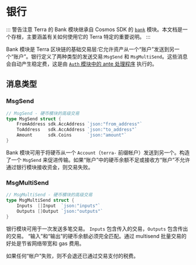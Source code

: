# 银行

::: 警告注意
Terra 的 Bank 模块继承自 Cosmos SDK 的 [`bank`](https://docs.cosmos.network/master/modules/bank/) 模块。本文档是一个存根，主要涵盖有关如何使用它的 Terra 特定的重要说明。
:::

Bank 模块是 Terra 区块链的基础交易层:它允许资产从一个“账户”发送到另一个“账户”。银行定义了两种类型的发送交易:`MsgSend` 和 `MsgMultiSend`。这些消息会自动产生稳定费，这是由 [`Auth` 模块中的 ante 处理程序](spec-auth.md#stability-fee) 执行的。

## 消息类型

### MsgSend

```go
// MsgSend - 硬币模块的高级交易
type MsgSend struct {
    FromAddress sdk.AccAddress `json:"from_address"`
    ToAddress   sdk.AccAddress `json:"to_address"`
    Amount      sdk.Coins      `json:"amount"`
}
```

Bank 模块可用于将硬币从一个 `Account`（`terra-` 前缀帐户）发送到另一个。构造了一个 `MsgSend` 来促进传输。如果“账户”中的硬币余额不足或接收方“账户”不允许通过银行模块接收资金，则交易失败。

### MsgMultiSend

```go
// MsgMultiSend - 硬币模块的高级交易
type MsgMultiSend struct {
    Inputs  []Input  `json:"inputs"`
    Outputs []Output `json:"outputs"`
}
```

银行模块可用于一次发送多笔交易。 `Inputs` 包含传入的交易，`Outputs` 包含传出的交易。 “输入”和“输出”的硬币余额必须完全匹配。通过 multisend 批量交易的好处是节省网络带宽和 gas 费用。

如果任何“帐户”失败，则不会退还已通过交易支付的税费。